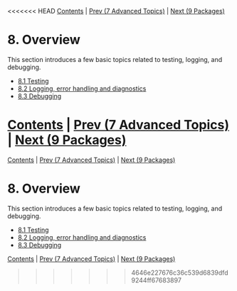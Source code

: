 <<<<<<< HEAD
[Contents](../Contents.md) \| [Prev (7 Advanced Topics)](../07_Advanced_Topics/00_Overview.md) \| [Next (9 Packages)](../09_Packages/00_Overview.md)

# 8. Overview

This section introduces a few basic topics related to testing,
logging, and debugging.

* [8.1 Testing](01_Testing.md)
* [8.2 Logging, error handling and diagnostics](02_Logging.md)
* [8.3 Debugging](03_Debugging.md)

[Contents](../Contents.md) \| [Prev (7 Advanced Topics)](../07_Advanced_Topics/00_Overview.md) \| [Next (9 Packages)](../09_Packages/00_Overview.md)
=======
[Contents](../Contents.md) \| [Prev (7 Advanced Topics)](../07_Advanced_Topics/00_Overview.md) \| [Next (9 Packages)](../09_Packages/00_Overview.md)

# 8. Overview

This section introduces a few basic topics related to testing,
logging, and debugging.

* [8.1 Testing](01_Testing.md)
* [8.2 Logging, error handling and diagnostics](02_Logging.md)
* [8.3 Debugging](03_Debugging.md)

[Contents](../Contents.md) \| [Prev (7 Advanced Topics)](../07_Advanced_Topics/00_Overview.md) \| [Next (9 Packages)](../09_Packages/00_Overview.md)
>>>>>>> 4646e227676c36c539d6839dfd9244ff67683897
